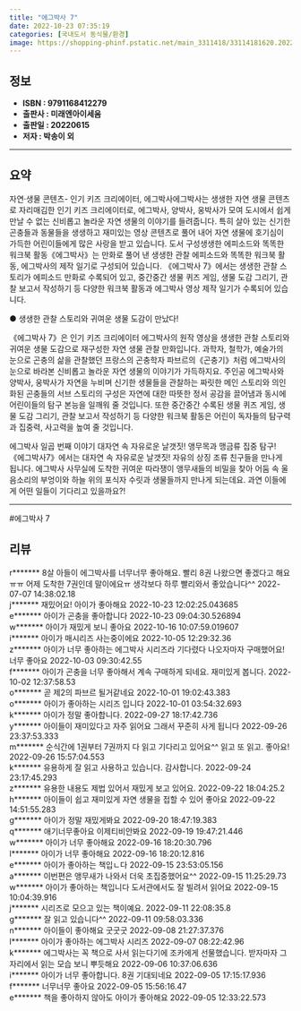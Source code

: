 ```yaml
---
title: "에그박사 7"
date: 2022-10-23 07:35:19
categories: [국내도서 동식물/환경]
image: https://shopping-phinf.pstatic.net/main_3311418/33114181620.20221019151154.jpg
---
```


## **정보**

- **ISBN : 9791168412279**
- **출판사 : 미래엔아이세움**
- **출판일 : 20220615**
- **저자 : 박송이 외**

------



## **요약**

자연·생물 콘텐츠- 인기 키즈 크리에이터, 에그박사에그박사는 생생한 자연 생물 콘텐츠로 자리매김한 인기 키즈 크리에이터로, 에그박사, 양박사, 웅박사가 모여 도시에서 쉽게 만날 수 없는 신비롭고 놀라운 자연 생물의 이야기를 들려줍니다. 특히 살아 있는 신기한 곤충들과 동물들을 생생하고 재미있는 영상 콘텐츠로 풀어 내어 자연 생물에 호기심이 가득한 어린이들에게 많은 사랑을 받고 있습니다. 도서 구성생생한 에피소드와 똑똑한 워크북 활동《에그박사》는 만화로 풀어 낸 생생한 관찰 에피소드와 똑똑한 워크북 활동, 에그박사의 제작 일기로 구성되어 있습니다. 《에그박사 7》에서는 생생한 관찰 스토리가 에피소드 만화로 수록되어 있고, 중간중간 생물 퀴즈 게임, 생물 도감 그리기, 관찰 보고서 작성하기 등 다양한 워크북 활동과 에그박사 영상 제작 일기가 수록되어 있습니다.

● 생생한 관찰 스토리와 귀여운 생물 도감이 만났다!

《에그박사 7》은 인기 키즈 크리에이터 에그박사의 원작 영상을 생생한 관찰 스토리와 귀여운 생물 도감으로 재구성한 자연 생물 관찰 만화입니다. 과학자, 철학가, 예술가의 눈으로 곤충의 삶을 관찰했던 프랑스의 곤충학자 파브르의《곤충기》처럼 에그박사의 눈으로 바라본 신비롭고 놀라운 자연 생물의 이야기가 가득하지요. 주인공 에그박사와 양박사, 웅박사가 자연을 누비며 신기한 생물들을 관찰하는 짜릿한 메인 스토리와 의인화된 곤충들의 서브 스토리의 구성은 자연에 대한 따뜻한 정서 공감을 끌어냄과 동시에 어린이들의 탐구 본능을 일깨워 줄 것입니다. 또한 중간중간 수록된 생물 퀴즈 게임, 생물 도감 그리기, 관찰 보고서 작성하기 등 다양한 워크북 활동은 어린이 독자들의 탐구력과 집중력, 사고력을 높여 줄 것입니다. 

에그박사 일곱 번째 이야기 대자연 속 자유로운 날갯짓! 앵무목과 맹금류 집중 탐구!
《에그박사7》에서는 대자연 속 자유로운 날갯짓! 자유의 상징 조류 친구들을 만나게 됩니다. 에그박사 사무실에 도착한 귀여운 따라쟁이 앵무새들의 비밀을 찾아 어둠 속 울음소리의 부엉이와 하늘 위의 포식자 수릿과 생물들까지 만나게 되는데요. 과연 이들에게 어떤 일들이 기다리고 있을까요?!



------

#에그박사 7


## **리뷰** 

  r******* 8살 아들이 에그박사를 너무너무 좋아해요. 빨리 8권 나왔으면 좋겠다고 해요ㅠㅠ 어제 도착한 7권인데 말이에요ㅠ 생각보다 하루 빨리와서 좋았습니다^^ 2022-07-07 14:38:02.18 <br/>  j******* 재밌어요! 아이가 좋아해요 2022-10-23 12:02:25.043685 <br/>  e******* 아이가 곤충을 좋아합니다 2022-10-23 09:04:30.526894 <br/>  w******* 아이가 재밌게 보니 좋아요 2022-10-16 10:07:59.019607 <br/>  i******* 아이가 매시리즈 사는중이에요 2022-10-05 12:29:32.36 <br/>  z******* 아이가 너무 좋아하는 에그박사 시리즈라 기다렸다 나오자마자 구매했어요! 너무 좋아요 2022-10-03 09:30:42.55 <br/>  f******* 아이가 곤충을 너무 좋아해서 계속 구매하게 되네요. 재미있게 봅니다. 2022-10-02 12:37:58.53 <br/>  o******* 곧 제2의 파브르 될거같네요 2022-10-01 19:02:43.383 <br/>  o******* 아이가 좋아하는 시리즈 입니다 2022-10-01 03:54:32.693 <br/>  k******* 아이가 정말 좋아합니다. 2022-09-27 18:17:42.736 <br/>  y******* 아이들이 재미있다고 자주 읽어요 그래서 꾸준히 사게 됩니다 2022-09-26 23:37:53.333 <br/>  m******* 순식간에 1권부터 7권까지 다 읽고 기다리고 있어요^^
읽고 또 읽고. 좋아요! 2022-09-26 15:57:04.553 <br/>  k******* 유용하게 잘 읽고 사용하고 있습니다. 감사합니다. 2022-09-24 23:17:45.293 <br/>  z******* 유용한 내용도 제법 있어서 재밌게 보고 있어요. 2022-09-22 18:04:25.2 <br/>  h******* 아이들이 쉽고 재미있게 자연 생물을 접할 수 있어 좋아요 2022-09-22 14:51:55.283 <br/>  g******* 아이가 정말 재밌게봐요 2022-09-20 18:47:19.383 <br/>  q******* 애기너무좋아요 이제티비안봐요 2022-09-19 19:47:21.446 <br/>  w******* 아이가 너무 좋아해요 2022-09-16 18:20:30.796 <br/>  l******* 아이가 너무 좋아해요 2022-09-16 18:20:12.816 <br/>  e******* 아이가 좋아하는 책입ㄴ다 2022-09-15 23:53:05.156 <br/>  a******* 이번편은 앵무새가 나와서 더욱 초집중했어요^^ 2022-09-15 11:25:29.73 <br/>  w******* 아이가 좋아하는 책입니다 도서관에서도 잘 빌려서 읽어요 2022-09-15 10:04:39.916 <br/>  j******* 시리즈로 모으고 있는 책이예요. 2022-09-11 22:08:35.8 <br/>  g******* 잘 읽고 있습니다^^ 2022-09-11 09:58:03.336 <br/>  n******* 아이들이 좋아해요 굿굿굿 2022-09-08 21:27:37.376 <br/>  l******* 아이가 좋아하는 에그박사 시리즈 2022-09-07 08:22:42.96 <br/>  k******* 에그박사는 꼭 책으로 사서 읽는다기에
조카에게 선물했습니다.
받자마자 그 자리에서 읽는 모습 보니
뿌듯해요 2022-09-06 10:37:06.636 <br/>  i******* 아이가 너무 좋아합니다. 8권 기대되네요 2022-09-05 17:15:17.936 <br/>  f******* 너무너무 좋아요 2022-09-05 15:56:16.47 <br/>  e******* 책을 좋아하지 않아도 아이가 좋아해요 2022-09-05 12:33:22.573 <br/>